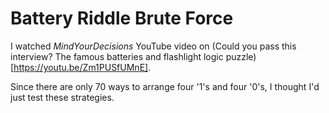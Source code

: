 # Battery Riddle Brute Force

I watched _MindYourDecisions_ YouTube video on (Could you pass this interview? The famous batteries and flashlight logic puzzle)[https://youtu.be/Zm1PUSfUMnE].

Since there are only 70 ways to arrange four '1's and four '0's, I thought I'd just test these strategies.
